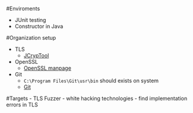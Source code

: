 #Enviroments


- JUnit testing
- Constructor in Java

#Organization setup

- TLS
	- [JCrypTool](https://www.cryptool.org/de/jct/)
- OpenSSL
	- [OpenSSL manpage](https://linux.die.net/man/1/openssl)
- Git
	- `C:\Program Files\Git\usr\bin` should exists on system
	- [Git](https://git-scm.com/downloads)  

#Targets
	- TLS Fuzzer
	- white hacking technologies
	- find implementation errors in TLS
	